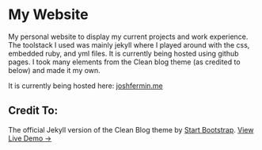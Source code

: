 # My Website
<p>My personal website to display my current projects and work experience. The toolstack I used was mainly jekyll where I played around with the css, embedded ruby, and yml files. It is currently being hosted using github pages. I took many elements from the Clean blog theme (as credited to below) and made it my own.</p>

It is currently being hosted here: [joshfermin.me](http://joshfermin.github.io)


## Credit To:
The official Jekyll version of the Clean Blog theme by [Start Bootstrap](http://startbootstrap.com/).
[View Live Demo &rarr;](http://ironsummitmedia.github.io/startbootstrap-clean-blog-jekyll/)
